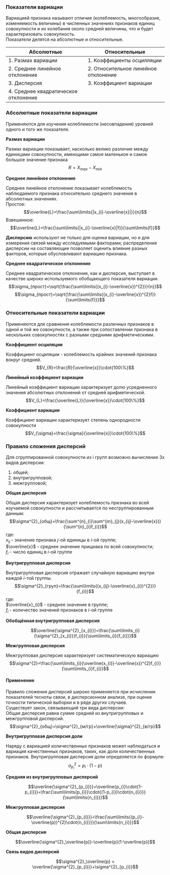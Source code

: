 ### Показатели вариации

Вариацией признака называют отличие (колеблемость, многообразие, изменяемость величины) в численных значениях признаков единиц совокупности и их колебания около средней величины, что и будет характеризовать совокупность.  
Показатели делятся на абсолютные и относительные.  

| Абсолютные                           | Относительные                        |
| ------------------------------------ | ------------------------------------ |
| 1. Размах вариации                   | 1. Коэффициенты осцилляции           |
| 2. Среднее линейное отклонение       | 2. Относительное линейное отклонение |
| 3. Дисперсия                         | 3. Коэффициент вариации              |
| 4. Среднее квадратическое отклонение |                                      |

### Абсолютные показатели вариации
Применяются для изучения  колеблемости (несовпадения) уровней одного и того же показателя.

**Размах вариации**

Размах вариации показывает, насколько велико различие между единицами совокупности, имеющими самое маленькое и самое большое значение признака
$$R=X_{max}-X_{min}$$

**Среднее линейное отклонение**

Среднее линейное отклонение показывает колеблемость наблюдаемого признака относительно среднего значения в абсолютных значениях.  
Простое:  
$$\overline{L}=\frac{\sum\limits{|x_{i}-\overline{x}|}}{n}$$
Взвешенное:  
$$\overline{L}=\frac{\sum\limits{|x_{i}-\overline{x}|f}}{\sum\limits{f}}$$

**Дисперсию** используют не только для оценки вариации, но и для измерения связей между исследуемыми факторами; распределение дисперсии на составляющие позволяет оценить влияние разных факторов, которые обусловливают вариацию признака.

**Среднее квадратическое отклонение**

Среднее квадратическое отклонение, как и дисперсия, выступает в качестве широко используемого обобщающего показателя вариации.  
$$\sigma_{прост}=\sqrt{\frac{\sum\limits{(x_{i}-\overline{x})^{2}}}{n}}$$
$$\sigma_{прост}=\sqrt{\frac{\sum\limits{(x_{i}-\overline{x})^{2}f}}{\sum\limits{f}}}$$

### Относительные показатели вариации
Применяются  для сравнения  колеблемости  различных признаков в одной и той же совокупности, а также при сопоставлении признака в нескольких совокупностях с разными средними арифметическими.  

**Коэффициент осциляции**

Коэффициент осциляции - колеблемость крайних значений признака вокруг средней.  
$$V_{R}=\frac{R}{\overline{x}}\cdot{100\%}$$

**Линейный коэффициент вариации**

Линейный коэффициент вариации характеризует долю усредненного значения абсолютных отклонений от средней арифметической.  
$$V_{L}=\frac{\overline{L}}{\overline{x}}\cdot{100\%}$$

**Коэффициент вариации**

Коэффициент вариации характеризует степень однородности совокупности
$$V_{\sigma}=\frac{\sigma}{\overline{x}}\cdot{100\%}$$

### Правило сложения дисперсий
Для сгруппированной совокупности из i групп возможно вычисление 3х видов дисперсии:  
1. общей;  
2. внутригрупповой;  
3. межгрупповой;  
   
**Общая дисперсия**

Общая дисперсия характеризует колеблемость признака во всей изучаемой совокупности и рассчитывается по несгруппированным данным:  
$$\sigma^{2}_{общ}=\frac{\sum^{n}_{i}\sum^{m}_{j}(x_{ij}-\overline{x})}{\sum^{n}_{i}f_{i}}$$
где:  
$x_{ij}$ - значение признака $j$-ой единицы в $i$-ой группе;  
$\overline{x}$ - среднее значение прищнака по всей совокупности;  
$f_{i}$ - число единиц в $i$-ой группе

**Внутригрупповая дисперсия**

Внутригрупповая дисперсия отражает случайную вариацию внутри каждой $i$-той группы.  
$$\sigma^{2}_{груп}=\frac{\sum\limits{(x_{ij}-\overline{x}_{i})^{2}}}{f_{i}}$$
где:  
$\overline{x}_{i}$ - среднее значение в группе;  
$f_{i}$ - количество значений признаков в $i$-ой группе

**Обобщённая внутригрупповая дисперсия**

$$\overline{\sigma^{2}_{x_{i}}}=\frac{\sum\limits_{i}{\sigma^{2}_{x_{i}}}f_{i}}{\sum\limits_{i}{f_{i}}}$$

**Межгрупповая дисперсия**

Межгрупповая дисперсия характеризует систематическую вариацию
$$\sigma^{2}=\frac{\sum\limits_{i}(\overline{x_{i}}-\overline{x})^{2}f_{i}}{\sum\limits_{i}f_{i}}$$

#### Применение
Правило сложения дисперсий широко применяется при исчислении показателей тесноты связи, в дисперсионном анализе, при оценке точности типической выборки и в ряде других случаев.  
Существует закон, связывающий три вида дисперсии:  
Общая дисперсия равна сумме средней из внутригрупповых и межгрупповой дисперсий.  
$$\sigma^{2}_{общ}=\sigma^{2}_{м/гр}+\overline{\sigma}^{2}_{в/гр}$$

**Внутригрупповая дисперсия доли**

Наряду с вариацией количественных признаков может наблюдаться и вариация качественных признаков, таких, как доли количественных признаков.   Внутригрупповая дисперсия доли определяется по формуле:  
$$\sigma_{p_{i}}^{2}=p_{i}\cdot{(1-p)}$$

**Средняя из внутригрупповых дисперсий**

$$\overline{\sigma^{2}_{p_{i}}}=\overline{p_{i}\cdot{1-p_{i}}}=\frac{\sum\limits{p_{i}}\cdot{(1-p_{i})\cdot{n_{i}}}}{\sum\limits{n_{i}}}$$

**Межгрупповая дисперсия**

$$\overline{\sigma^{2}_{p_{i}}}=\frac{\sum\limits{(p_{i}-\overline{p})^{2}\cdot{n_{i}}}}{\sum\limits{n_{i}}}$$

**Общая дисперсия**

$$\overline{\sigma^{2}_\overline{p}}-\overline{p}(1-\overline{p})$$

**Связь видов дисперсий**

$$\sigma^{2}_\overline{p} = \overline{\sigma^{2}_{p_{i}}}+\sigma^{2}_{p_{i}}$$